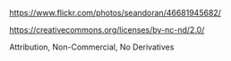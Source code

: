 https://www.flickr.com/photos/seandoran/46681945682/

https://creativecommons.org/licenses/by-nc-nd/2.0/

Attribution, Non-Commercial, No Derivatives